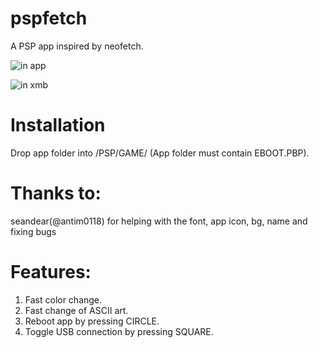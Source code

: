 # pspfetch
A PSP app inspired by neofetch.

![](https://i.imgur.com/weHdvCA.png "in app")

![](https://i.imgur.com/X7QSf8G.png "in xmb")

# Installation
Drop app folder into /PSP/GAME/ (App folder must contain EBOOT.PBP). 

# Thanks to:
seandear(@antim0118) for helping with the font, app icon, bg, name and fixing bugs
   
# Features:
1. Fast color change.
2. Fast change of ASCII art.
3. Reboot app by pressing CIRCLE.
4. Toggle USB connection by pressing SQUARE.
